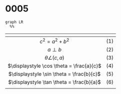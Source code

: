 # 0005
```mermaid
graph LR
  %%
```

<span></span>|<span></span>
:-: | :-:
$c^2 = a^2 + b^2$ | $(1)$
$a \perp b$ | $(2)$
$\theta \angle (c, a)$ | $(3)$
$\displaystyle \cos \theta = \frac{a}{c}$ | $(4)$
$\displaystyle \sin \theta = \frac{b}{c}$ | $(5)$
$\displaystyle \tan \theta = \frac{b}{a}$ | $(6)$
<span></span>|<span></span>
